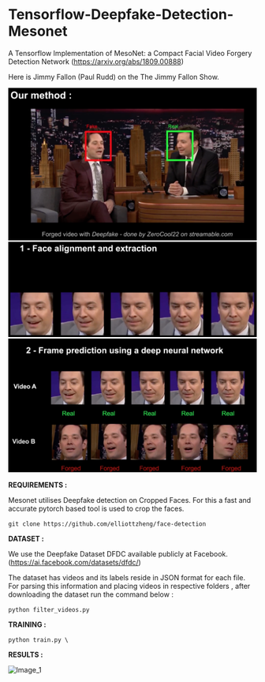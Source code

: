 # Tensorflow-Deepfake-Detection-Mesonet
A Tensorflow Implementation of MesoNet: a Compact Facial Video Forgery Detection Network (https://arxiv.org/abs/1809.00888)

Here is Jimmy Fallon (Paul Rudd) on the The Jimmy Fallon Show. 

<img src="./df-1.png" alt="Image_2"/>
<img src="./df-2.png" alt="Image_3"/>
<img src="./df-3.png" alt="Image_4"/>


**REQUIREMENTS :**

Mesonet utilises Deepfake detection on Cropped Faces. For this a fast and accurate pytorch based tool is used to crop the faces. 

```
git clone https://github.com/elliottzheng/face-detection
```

**DATASET :**

We use the Deepfake Dataset DFDC available publicly at Facebook. (https://ai.facebook.com/datasets/dfdc/)

The dataset has videos and its labels reside in JSON format for each file. For parsing this information and placing videos in respective folders , after downloading the dataset run the command below :

 ```
python filter_videos.py
```


**TRAINING :**

```
python train.py \

```
**RESULTS :**

<img src="./Disinf-GIF.gif" alt="Image_1"/>

<!-- <img src="./000999.png" alt="prediction_1"/>

<img src="./000129.jpg" alt="Image_1"/>

<img src="./000129.png" alt="prediction_1"/>
 -->
